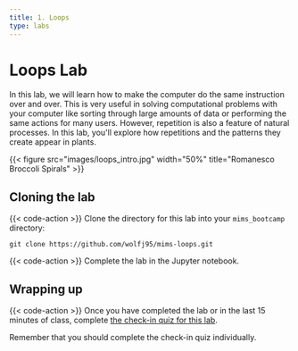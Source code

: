 ```yaml
---
title: 1. Loops
type: labs
---
```


# Loops Lab
In this lab, we will learn how to make the computer do the same instruction over and over. 
This is very useful in solving computational problems with your computer like sorting
through large amounts of data or performing the same actions for many users. However, repetition
is also a feature of natural processes. In this lab, you'll explore how repetitions and the
patterns they create appear in plants.

{{< figure src="images/loops_intro.jpg" width="50%" title="Romanesco Broccoli Spirals" >}}

## Cloning the lab

{{< code-action >}} Clone the directory for this lab into your `mims_bootcamp`
directory:

```shell
git clone https://github.com/wolfj95/mims-loops.git
```

{{< code-action >}} Complete the lab in the Jupyter notebook.

## Wrapping up
{{< code-action >}} Once you have completed the lab or in the last 15 minutes of class, complete
[the check-in quiz for this lab](TODO).

Remember that you should complete the check-in
quiz individually.
